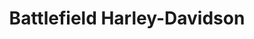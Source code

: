 ---
title: "Battlefield Harley-Davidson"
url: /gettysburg/battlefield-harley-davidson/
shop: motorcycle
---